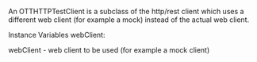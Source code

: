 An OTTHTTPTestClient is a subclass of the http/rest client which uses a different web client (for example a mock) instead of the actual web client.

Instance Variables
	webClient:		<OTTWebClient>

webClient
	- web client to be used (for example a mock client)
